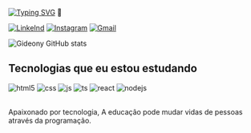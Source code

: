 [![Typing SVG](https://readme-typing-svg.herokuapp.com?font=Fira+Code&pause=1000&width=435&lines=Ol%C3%A1+seja+bem-vindo%2C+me+chamo+Gideony)](https://git.io/typing-svg) 🖖


[![LinkeInd](https://img.shields.io/badge/LinkedIn-0077B5?style=for-the-badge&logo=linkedin&logoColor=white)](https://www.linkedin.com/in/gideonyewerton/)
[![Instagram](https://img.shields.io/badge/Instagram-E4405F?style=for-the-badge&logo=instagram&logoColor=white)](https://www.instagram.com/gideony/)
[![Gmail](https://img.shields.io/badge/Gmail-D14836?style=for-the-badge&logo=gmail&logoColor=white)](mailto:gideonywork@gmail.com)

![Gideony GitHub stats](https://github-readme-stats.vercel.app/api?username=gideony&show_icons=true&theme=dark)
## Tecnologias que eu estou estudando

<div style="display: inline_block">
  <img text-align="center" alt="html5" src="https://img.shields.io/badge/HTML5-E34F26?style=for-the-badge&logo=html5&logoColor=white" />
  <img text-align="center" alt="css" src="https://img.shields.io/badge/CSS3-1572B6?style=for-the-badge&logo=css3&logoColor=white" />
  <img text-align="center" alt="js" src="https://img.shields.io/badge/JavaScript-F7DF1E?style=for-the-badge&logo=javascript&logoColor=black" />
  <img text-align="center" alt="ts" src="https://img.shields.io/badge/TypeScript-007ACC?style=for-the-badge&logo=typescript&logoColor=white" />
  <img text-align="center" alt="react" src="https://img.shields.io/badge/React-20232A?style=for-the-badge&logo=react&logoColor=61DAFB" />
  <img text-align="center" alt="nodejs" src="https://img.shields.io/badge/Node.js-43853D?style=for-the-badge&logo=node.js&logoColor=white" />
</div><br/>

Apaixonado por tecnologia, A educação pode mudar vidas de pessoas através da programação.

